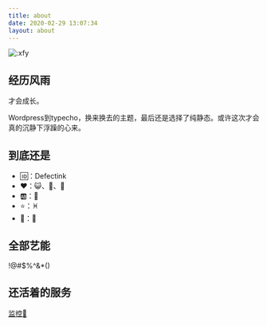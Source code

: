 ```yaml
---
title: about
date: 2020-02-29 13:07:34
layout: about
---
```


![:xfy](https://count.getloli.com/get/@:xfy?theme=rule34)

## 经历风雨

才会成长。

Wordpress到typecho，换来换去的主题，最后还是选择了纯静态。或许这次才会真的沉静下浮躁的心来。

## 到底还是

- 🆔：Defectink
- ❤：😺、🍎、📸
- 🆎：🚫
- ⭐：♓
- 🐣：🔞

## 全部艺能

!@#$%^&*()

## 还活着的服务

<a class="btn" href="https://stats.defectink.com/" title="status" target="_blank">监控👀</a>